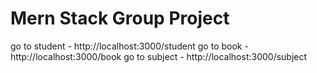 # Mern Stack Group Project


go to student -  http://localhost:3000/student
go to book - http://localhost:3000/book
go to subject -  http://localhost:3000/subject
